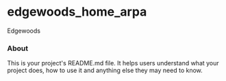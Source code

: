edgewoods_home_arpa
===================

Edgewoods

### About

This is your project's README.md file. It helps users understand what your
project does, how to use it and anything else they may need to know.